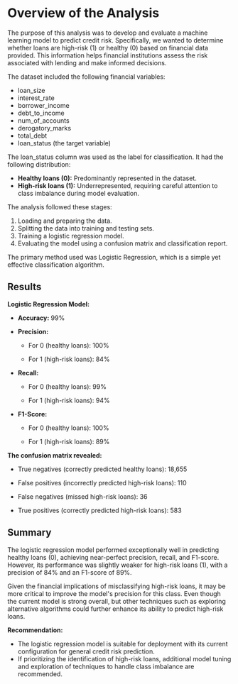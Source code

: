 # Overview of the Analysis

The purpose of this analysis was to develop and evaluate a machine learning model to predict credit risk. Specifically, we wanted to determine whether loans are high-risk (1) or healthy (0) based on financial data provided. This information helps financial institutions assess the risk associated with lending and make informed decisions.

The dataset included the following financial variables:

* loan_size
* interest_rate
* borrower_income
* debt_to_income
* num_of_accounts
* derogatory_marks
* total_debt
* loan_status (the target variable)

The loan_status column was used as the label for classification. It had the following distribution:

* **Healthy loans (0):** Predominantly represented in the dataset.
* **High-risk loans (1):** Underrepresented, requiring careful attention to class imbalance during model evaluation.

The analysis followed these stages:

1. Loading and preparing the data.
2. Splitting the data into training and testing sets.
3. Training a logistic regression model.
4. Evaluating the model using a confusion matrix and classification report.

The primary method used was Logistic Regression, which is a simple yet effective classification algorithm.

## Results

**Logistic Regression Model:**

* **Accuracy:** 99%

* **Precision:**

    * For 0 (healthy loans): 100%

    * For 1 (high-risk loans): 84%

* **Recall:**

    * For 0 (healthy loans): 99%

    * For 1 (high-risk loans): 94%

* **F1-Score:**

    * For 0 (healthy loans): 100%

    * For 1 (high-risk loans): 89%

**The confusion matrix revealed:**

* True negatives (correctly predicted healthy loans): 18,655

* False positives (incorrectly predicted high-risk loans): 110

* False negatives (missed high-risk loans): 36

* True positives (correctly predicted high-risk loans): 583

## Summary

The logistic regression model performed exceptionally well in predicting healthy loans (0), achieving near-perfect precision, recall, and F1-score. However, its performance was slightly weaker for high-risk loans (1), with a precision of 84% and an F1-score of 89%.

Given the financial implications of misclassifying high-risk loans, it may be more critical to improve the model's precision for this class. Even though the current model is strong overall, but other techniques such as exploring alternative algorithms could further enhance its ability to predict high-risk loans.

**Recommendation:**

* The logistic regression model is suitable for deployment with its current configuration for general credit risk prediction.
* If prioritizing the identification of high-risk loans, additional model tuning and exploration of techniques to handle class imbalance are recommended.